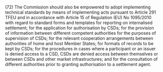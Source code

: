 (72) The Commission should also be empowered to adopt implementing technical standards by means of implementing acts pursuant to Article 291 TFEU and in accordance with Article 15 of Regulation (EU) No 1095/2010 with regard to standard forms and templates for reporting on internalised settlement; for the application for authorisation by CSDs; for the provision of information between different competent authorities for the purposes of supervision of CSDs; for the relevant cooperation arrangements between authorities of home and host Member States; for formats of records to be kept by CSDs; for the procedures in cases where a participant or an issuer is denied access to a CSD, CSDs are denied access between themselves or between CSDs and other market infrastructures; and for the consultation of different authorities prior to granting authorisation to a settlement agent.